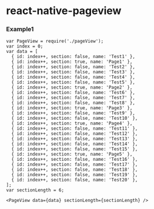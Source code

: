 # react-native-pageview

### Example1

	var PageView = require('./pageView');
	var index = 0;
	var data = [
	  { id: index++, section: false, name: 'Test1' },
	  { id: index++, section: true, name: 'Page1' },
	  { id: index++, section: false, name: 'Test2' },
	  { id: index++, section: false, name: 'Test3' },
	  { id: index++, section: false, name: 'Test4' },
	  { id: index++, section: false, name: 'Test5' },
	  { id: index++, section: true, name: 'Page2' },
	  { id: index++, section: false, name: 'Test6' },
	  { id: index++, section: false, name: 'Test7' },
	  { id: index++, section: false, name: 'Test8' },
	  { id: index++, section: true, name: 'Page3' },
	  { id: index++, section: false, name: 'Test9' },
	  { id: index++, section: false, name: 'Test10' },
	  { id: index++, section: true, name: 'Page4' },
	  { id: index++, section: false, name: 'Test11' },
	  { id: index++, section: false, name: 'Test12' },
	  { id: index++, section: false, name: 'Test13' },
	  { id: index++, section: false, name: 'Test14' },
	  { id: index++, section: false, name: 'Test15' },
	  { id: index++, section: true, name: 'Page5' },
	  { id: index++, section: false, name: 'Test16' },
	  { id: index++, section: false, name: 'Test17' },
	  { id: index++, section: false, name: 'Test18' },
	  { id: index++, section: false, name: 'Test19' },
	  { id: index++, section: false, name: 'Test20' },
	];
	var sectionLength = 6;

	<PageView data={data} sectionLength={sectionLength} />

